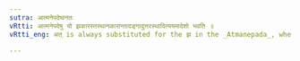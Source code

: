 ```yaml
---
sutra: आत्मनेपदेष्वनतः
vRtti: आत्मनेपदेषु यो झकारस्तस्थानकारान्तादङ्गादुत्तरस्थादित्ययमादेशो भवति ॥
vRtti_eng: अत् is always substituted for the झ in the _Atmanepada_, when it is not preceded by a verbal stem ending in अ ॥

---
```

